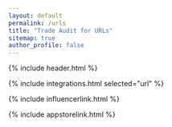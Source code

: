 ```yaml
---
layout: default
permalink: /urls
title: "Trade Audit for URLs"
sitemap: true
author_profile: false
---
```


{% include header.html %}

{% include integrations.html selected="url" %}

{% include influencerlink.html %}

{% include appstorelink.html %}
